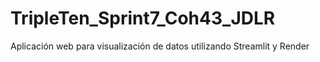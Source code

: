 # TripleTen_Sprint7_Coh43_JDLR
Aplicación web para visualización de datos utilizando Streamlit y Render
